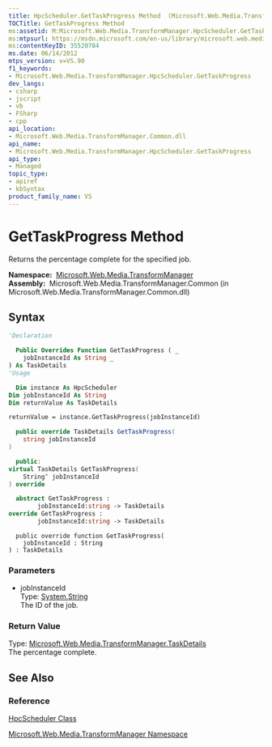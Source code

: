 ```yaml
---
title: HpcScheduler.GetTaskProgress Method  (Microsoft.Web.Media.TransformManager)
TOCTitle: GetTaskProgress Method
ms:assetid: M:Microsoft.Web.Media.TransformManager.HpcScheduler.GetTaskProgress(System.String)
ms:mtpsurl: https://msdn.microsoft.com/en-us/library/microsoft.web.media.transformmanager.hpcscheduler.gettaskprogress(v=VS.90)
ms:contentKeyID: 35520784
ms.date: 06/14/2012
mtps_version: v=VS.90
f1_keywords:
- Microsoft.Web.Media.TransformManager.HpcScheduler.GetTaskProgress
dev_langs:
- csharp
- jscript
- vb
- FSharp
- cpp
api_location:
- Microsoft.Web.Media.TransformManager.Common.dll
api_name:
- Microsoft.Web.Media.TransformManager.HpcScheduler.GetTaskProgress
api_type:
- Managed
topic_type:
- apiref
- kbSyntax
product_family_name: VS
---
```


# GetTaskProgress Method

Returns the percentage complete for the specified job.

**Namespace:**  [Microsoft.Web.Media.TransformManager](microsoft-web-media-transformmanager-namespace.md)  
**Assembly:**  Microsoft.Web.Media.TransformManager.Common (in Microsoft.Web.Media.TransformManager.Common.dll)

## Syntax

```vb
'Declaration

  Public Overrides Function GetTaskProgress ( _
    jobInstanceId As String _
) As TaskDetails
'Usage

  Dim instance As HpcScheduler
Dim jobInstanceId As String
Dim returnValue As TaskDetails

returnValue = instance.GetTaskProgress(jobInstanceId)
```

```csharp
  public override TaskDetails GetTaskProgress(
    string jobInstanceId
)
```

```cpp
  public:
virtual TaskDetails GetTaskProgress(
    String^ jobInstanceId
) override
```

``` fsharp
  abstract GetTaskProgress : 
        jobInstanceId:string -> TaskDetails 
override GetTaskProgress : 
        jobInstanceId:string -> TaskDetails 
```

```jscript
  public override function GetTaskProgress(
    jobInstanceId : String
) : TaskDetails
```

### Parameters

  - jobInstanceId  
    Type: [System.String](https://msdn.microsoft.com/library/s1wwdcbf)  
    The ID of the job.  

### Return Value

Type: [Microsoft.Web.Media.TransformManager.TaskDetails](taskdetails-structure-microsoft-web-media-transformmanager.md)  
The percentage complete.  

## See Also

### Reference

[HpcScheduler Class](hpcscheduler-class-microsoft-web-media-transformmanager.md)

[Microsoft.Web.Media.TransformManager Namespace](microsoft-web-media-transformmanager-namespace.md)

